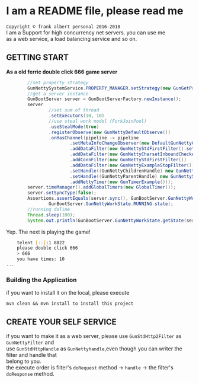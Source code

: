 # I am a README file, please read me<br>
`Copyright © frank albert personal 2016-2018` <br>
I am a Support for high concurrency net servers. you can use me  
as a web service, a load balancing service and so on.  

## GETTING START
**As a old ferric double click 666 game server**
```Java
        //set property strategy
        GunNettySystemService.PROPERTY_MANAGER.setStrategy(new GunGetPropertyFromBaseFile());
        //get a server instance 
        GunBootServer server = GunBootServerFactory.newInstance();
        server
                //set sum of thread          
                .setExecutors(10, 10)
                //use steal work model (ForkJoinPool)
                .useStealMode(true)
                .registerObserve(new GunNettyDefaultObserve())
                .onHasChannel(pipeline -> pipeline
                        .setMetaInfoChangeObserver(new DefaultGunNettyChildrenPipelineChangedObserve())
                        .addDataFilter(new GunNettyStdFirstFilter().setObserve(null))
                        .addDataFilter(new GunNettyCharsetInboundChecker())
                        .addConnFilter(new GunNettyStdFirstFilter())
                        .addDataFilter(new GunNettyExampleStopFilter())
                        .setHandle((GunNettyChildrenHandle) new GunNettyStringHandle())
                        .setHandle((GunNettyParentHandle) new GunNettyStringHandle())
                        .addNettyTimer(new GunTimerExample()));
        server.timeManager().addGlobalTimers(new GlobalTimer());
        server.setSyncType(false);
        Assertions.assertEquals(server.sync(), GunBootServer.GunNettyWorkState.ASYNC.state |
                GunBootServer.GunNettyWorkState.RUNNING.state);
        //running doTime
        Thread.sleep(100);
        System.out.println(GunBootServer.GunNettyWorkState.getState(server.stop()));
 ```
Yep. The next is playing the game!
```bash
    telent [::]:1 8822
    please double click 666
    > 666
    you have times: 10
...
```
### Building the Application
if you want to install it on the local, please execute
```shell script
mvn clean && mvn install to install this project
```
## CREATE YOUR SELF SERVICE
 if you want to make it as a web server, please use `GunStdHttp2Filter` as `GunNettyFilter` and  
 use `GunStdHttpHandle` as `GunNettyhandle`,even though you can writer the filter and handle that   
 belong to you.    
 the execute order is filter's `doRequest` method -> `handle` -> the filter's `doResponse` method.
 
 
